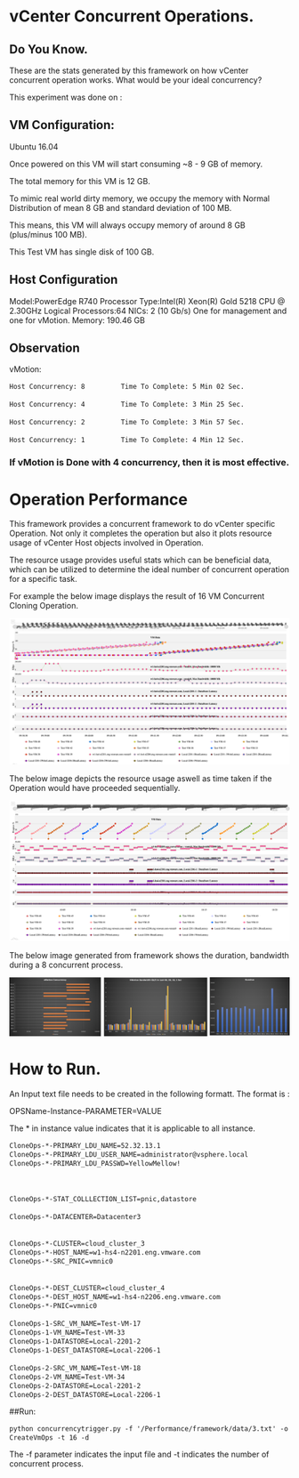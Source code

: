 
# vCenter Concurrent Operations. 

## Do You Know.

These are the stats generated by this framework on how vCenter concurrent operation works. What would be your ideal concurrency?

This experiment was done on :
## VM Configuration:
Ubuntu 16.04

Once powered on this VM will start consuming ~8 - 9  GB of memory.

The total memory for this VM is 12 GB.

To mimic real world dirty memory, we occupy the memory with Normal Distribution of mean 8 GB and standard deviation of 100 MB.

This means, this VM will always occupy memory of around 8 GB (plus/minus 100 MB).

This Test VM has single disk of 100 GB.


##  Host Configuration
Model:PowerEdge R740
Processor Type:Intel(R) Xeon(R) Gold 5218 CPU @ 2.30GHz
Logical Processors:64
NICs: 2 (10 Gb/s) One for management and one for vMotion.
Memory: 190.46 GB

## Observation

vMotion:
```
Host Concurrency: 8         Time To Complete: 5 Min 02 Sec.

Host Concurrency: 4         Time To Complete: 3 Min 25 Sec.

Host Concurrency: 2         Time To Complete: 3 Min 57 Sec.

Host Concurrency: 1         Time To Complete: 4 Min 12 Sec.
```

### If vMotion is Done with 4 concurrency, then it is most effective.



# Operation Performance

This framework provides a concurrent framework to do vCenter specific Operation. Not only it completes the operation but also it plots resource usage of vCenter Host objects involved in Operation.

The resource usage provides useful stats which can be beneficial data, which can be utilized to determine the ideal number of concurrent operation for a specific task.

For example the below image displays the result of 16 VM Concurrent Cloning Operation.

![16 VM Concurrent Cloning Operation](https://raw.githubusercontent.com/2spmohanty/Performance/master/images/16_16_Ops.png)

The below image depicts the resource usage aswell as time taken if the Operation would have proceeded sequentially.

![16 VM Sequential Migrate Operation](https://raw.githubusercontent.com/2spmohanty/Performance/master/images/16_1_ops.png)

The below image generated from framework shows the duration, bandwidth during a 8 concurrent process.

![8 Concurrent vMotion](https://raw.githubusercontent.com/2spmohanty/Performance/master/images/8_Concur.png)


# How to Run.

An Input text file needs to be created in the following formatt. 
The format is :

OPSName-Instance-PARAMETER=VALUE

The * in instance value indicates that it is applicable to all instance.

```
CloneOps-*-PRIMARY_LDU_NAME=52.32.13.1
CloneOps-*-PRIMARY_LDU_USER_NAME=administrator@vsphere.local
CloneOps-*-PRIMARY_LDU_PASSWD=YellowMellow!



CloneOps-*-STAT_COLLLECTION_LIST=pnic,datastore

CloneOps-*-DATACENTER=Datacenter3


CloneOps-*-CLUSTER=cloud_cluster_3
CloneOps-*-HOST_NAME=w1-hs4-n2201.eng.vmware.com
CloneOps-*-SRC_PNIC=vmnic0


CloneOps-*-DEST_CLUSTER=cloud_cluster_4
CloneOps-*-DEST_HOST_NAME=w1-hs4-n2206.eng.vmware.com
CloneOps-*-PNIC=vmnic0

CloneOps-1-SRC_VM_NAME=Test-VM-17
CloneOps-1-VM_NAME=Test-VM-33
CloneOps-1-DATASTORE=Local-2201-2
CloneOps-1-DEST_DATASTORE=Local-2206-1

CloneOps-2-SRC_VM_NAME=Test-VM-18
CloneOps-2-VM_NAME=Test-VM-34
CloneOps-2-DATASTORE=Local-2201-2
CloneOps-2-DEST_DATASTORE=Local-2206-1
```

##Run:

```
python concurrencytrigger.py -f '/Performance/framework/data/3.txt' -o CreateVmOps -t 16 -d
```

The -f parameter indicates the input file and -t indicates the number of concurrent process.
